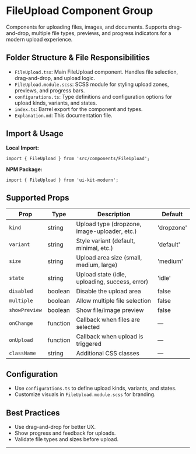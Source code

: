 # FileUpload Component Group

Components for uploading files, images, and documents. Supports drag-and-drop, multiple file types, previews, and progress indicators for a modern upload experience.

## Folder Structure & File Responsibilities

- `FileUpload.tsx`: Main FileUpload component. Handles file selection, drag-and-drop, and upload logic.
- `FileUpload.module.scss`: SCSS module for styling upload zones, previews, and progress bars.
- `configurations.ts`: Type definitions and configuration options for upload kinds, variants, and states.
- `index.ts`: Barrel export for the component and types.
- `Explanation.md`: This documentation file.

## Import & Usage

**Local Import:**

```tsx
import { FileUpload } from 'src/components/FileUpload';
```

**NPM Package:**

```tsx
import { FileUpload } from 'ui-kit-modern';
```

## Supported Props

| Prop          | Type     | Description                                    | Default    |
| ------------- | -------- | ---------------------------------------------- | ---------- |
| `kind`        | string   | Upload type (dropzone, image-uploader, etc.)   | 'dropzone' |
| `variant`     | string   | Style variant (default, minimal, etc.)         | 'default'  |
| `size`        | string   | Upload area size (small, medium, large)        | 'medium'   |
| `state`       | string   | Upload state (idle, uploading, success, error) | 'idle'     |
| `disabled`    | boolean  | Disable the upload area                        | false      |
| `multiple`    | boolean  | Allow multiple file selection                  | false      |
| `showPreview` | boolean  | Show file/image preview                        | false      |
| `onChange`    | function | Callback when files are selected               | —          |
| `onUpload`    | function | Callback when upload is triggered              | —          |
| `className`   | string   | Additional CSS classes                         | —          |

## Configuration

- Use `configurations.ts` to define upload kinds, variants, and states.
- Customize visuals in `FileUpload.module.scss` for branding.

## Best Practices

- Use drag-and-drop for better UX.
- Show progress and feedback for uploads.
- Validate file types and sizes before upload.

---
